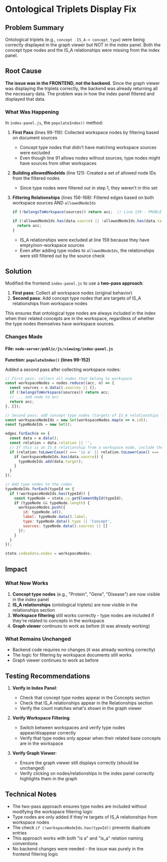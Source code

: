 # Ontological Triplets Display Fix

## Problem Summary

Ontological triplets (e.g., `concept -IS_A-> concept_type`) were being correctly displayed in the graph viewer but NOT in the index panel. Both the concept type nodes and the IS_A relationships were missing from the index panel.

## Root Cause

**The issue was in the FRONTEND, not the backend.** Since the graph viewer was displaying the triplets correctly, the backend was already returning all the necessary data. The problem was in how the index panel filtered and displayed that data.

### What Was Happening

In `index-panel.js`, the `populateIndex()` method:

1. **First Pass** (lines 99-119): Collected workspace nodes by filtering based on document sources
   - Concept type nodes that didn't have matching workspace sources were excluded
   - Even though line 91 allows nodes without sources, type nodes might have sources from other workspaces

2. **Building allowedNodeIds** (line 121): Created a set of allowed node IDs from the filtered nodes
   - Since type nodes were filtered out in step 1, they weren't in this set

3. **Filtering Relationships** (lines 156-168): Filtered edges based on both workspace sources AND `allowedNodeIds`
   ```javascript
   if (!belongsToWorkspace(sources)) return acc;  // Line 159 - PROBLEM!
   
   if (!allowedNodeIds.has(data.source) || !allowedNodeIds.has(data.target)) {
     return acc;
   }
   ```
   - IS_A relationships were excluded at line 159 because they have empty/non-workspace sources
   - Even after adding type nodes to `allowedNodeIds`, the relationships were still filtered out by the source check

## Solution

Modified the frontend `index-panel.js` to use a **two-pass approach**:

1. **First pass**: Collect all workspace nodes (original behavior)
2. **Second pass**: Add concept type nodes that are targets of IS_A relationships from workspace nodes

This ensures that ontological type nodes are always included in the index when their related concepts are in the workspace, regardless of whether the type nodes themselves have workspace sources.

### Changes Made

#### File: `node-server/public/js/viewing/index-panel.js`

**Function: `populateIndex()` (lines 99-152)**

Added a second pass after collecting workspace nodes:

```javascript
// First pass: collect all nodes that belong to workspace
const workspaceNodes = nodes.reduce((acc, n) => {
  const sources = n.data().sources || [];
  if (!belongsToWorkspace(sources)) return acc;
  // ... add node to acc
  return acc;
}, []);

// Second pass: add concept type nodes (targets of IS_A relationships from workspace nodes)
const workspaceNodeIds = new Set(workspaceNodes.map(n => n.id));
const typeNodeIds = new Set();

edges.forEach(e => {
  const data = e.data();
  const relation = data.relation || '';
  // If this is an IS_A relationship from a workspace node, include the target type node
  if (relation.toLowerCase() === 'is a' || relation.toLowerCase() === 'is_a') {
    if (workspaceNodeIds.has(data.source)) {
      typeNodeIds.add(data.target);
    }
  }
});

// Add type nodes to the index
typeNodeIds.forEach(typeId => {
  if (!workspaceNodeIds.has(typeId)) {
    const typeNode = state.cy.getElementById(typeId);
    if (typeNode && typeNode.length) {
      workspaceNodes.push({
        id: typeNode.id(),
        label: typeNode.data().label,
        type: typeNode.data().type || 'Concept',
        sources: typeNode.data().sources || []
      });
    }
  }
});

state.indexData.nodes = workspaceNodes;
```

## Impact

### What Now Works

1. **Concept type nodes** (e.g., "Protein", "Gene", "Disease") are now visible in the index panel
2. **IS_A relationships** (ontological triplets) are now visible in the relationships section
3. **Workspace filtering** still works correctly - type nodes are included if they're related to concepts in the workspace
4. **Graph viewer** continues to work as before (it was already working)

### What Remains Unchanged

- Backend code requires no changes (it was already working correctly)
- The logic for filtering by workspace documents still works
- Graph viewer continues to work as before

## Testing Recommendations

1. **Verify in Index Panel**:
   - Check that concept type nodes appear in the Concepts section
   - Check that IS_A relationships appear in the Relationships section
   - Verify the count matches what's shown in the graph viewer

2. **Verify Workspace Filtering**:
   - Switch between workspaces and verify type nodes appear/disappear correctly
   - Verify that type nodes only appear when their related base concepts are in the workspace

3. **Verify Graph Viewer**:
   - Ensure the graph viewer still displays correctly (should be unchanged)
   - Verify clicking on nodes/relationships in the index panel correctly highlights them in the graph

## Technical Notes

- The two-pass approach ensures type nodes are included without modifying the workspace filtering logic
- Type nodes are only added if they're targets of IS_A relationships from workspace nodes
- The check `if (!workspaceNodeIds.has(typeId))` prevents duplicate entries
- This approach works with both "is a" and "is_a" relation naming conventions
- No backend changes were needed - the issue was purely in the frontend filtering logic
